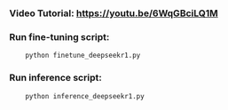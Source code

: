 ### Video Tutorial: https://youtu.be/6WqGBciLQ1M

### Run fine-tuning script:
        python finetune_deepseekr1.py
		
### Run inference script:
        python inference_deepseekr1.py